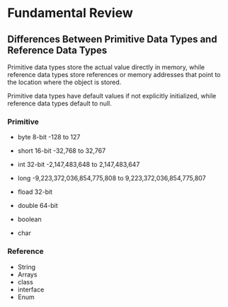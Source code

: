 # Fundamental Review

## Differences Between Primitive Data Types and Reference Data Types

Primitive data types store the actual value directly in memory, while reference data types store references or memory addresses that point to the location where the object is stored.

Primitive data types have default values if not explicitly initialized, while reference data types default to null.

### Primitive
- byte 8-bit -128 to 127
- short 16-bit -32,768 to 32,767
- int 32-bit -2,147,483,648 to 2,147,483,647
- long -9,223,372,036,854,775,808 to 9,223,372,036,854,775,807

- fload 32-bit
- double 64-bit
- boolean
- char

### Reference
- String
- Arrays
- class
- interface
- Enum
